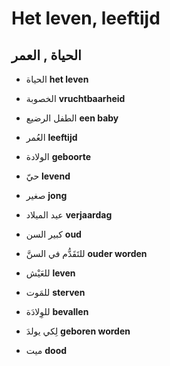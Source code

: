 <!-- header -->
<!-- endHeader -->

# Het leven, leeftijd

## الحياة , العمر

- الحياة
**het leven**

- الخصوبة
**vruchtbaarheid**

- الطفل الرضيع
**een baby**

- العُمر
**leeftijd**

- الولادة
**geboorte**

- حيّ
**levend**

- صغير
**jong**

- عيد الميلاد
**verjaardag**

- كبير السن
**oud**

- للتَقَدُّم في السنَّ
**ouder worden**

- للعَيْش
**leven**

- للمَوت
**sterven**

- للوِلادَة
**bevallen**

- لِكي يولدَ
**geboren worden**

- ميت
**dood**

